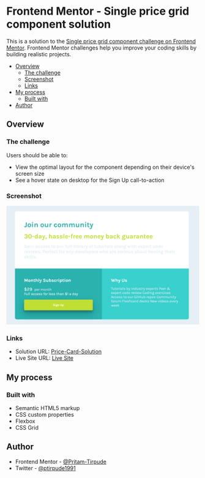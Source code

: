 # Frontend Mentor - Single price grid component solution

This is a solution to the [Single price grid component challenge on Frontend Mentor](https://www.frontendmentor.io/challenges/single-price-grid-component-5ce41129d0ff452fec5abbbc/hub/html-css-sass-grid-4NjThwqtr). Frontend Mentor challenges help you improve your coding skills by building realistic projects. 

- [Overview](#overview)
  - [The challenge](#the-challenge)
  - [Screenshot](#screenshot)
  - [Links](#links)
- [My process](#my-process)
  - [Built with](#built-with)
- [Author](#author)

## Overview

### The challenge

Users should be able to:

- View the optimal layout for the component depending on their device's screen size
- See a hover state on desktop for the Sign Up call-to-action


### Screenshot

![](./screenshot_price_card.png)

### Links

- Solution URL: [Price-Card-Solution](https://www.frontendmentor.io/challenges/single-price-grid-component-5ce41129d0ff452fec5abbbc/hub/html-css-sass-grid-4NjThwqtr)
- Live Site URL: [Live Site](https://single-price-card.netlify.app/)

## My process

### Built with

- Semantic HTML5 markup
- CSS custom properties
- Flexbox
- CSS Grid

## Author

- Frontend Mentor - [@Pritam-Tirpude](https://www.frontendmentor.io/profile/Pritam-Tirpude)
- Twitter - [@ptirpude1991](https://twitter.com/ptirpude1991)

